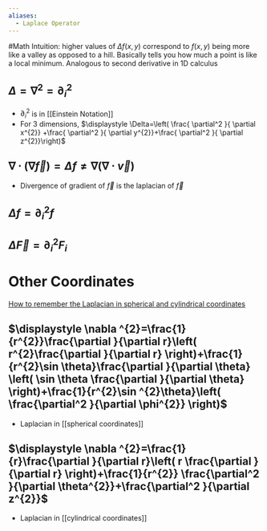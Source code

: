 ```yaml
---
aliases:
  - Laplace Operator
---
```

#Math 
Intuition: higher values of $\displaystyle \Delta f(x,y)$ correspond to $\displaystyle f(x,y)$ being more like a valley as opposed to a hill. Basically tells you how much a point is like a local minimum. Analogous to second derivative in 1D calculus
## $\displaystyle \Delta=\nabla ^{2}=\partial_{i}^{2}$
* $\displaystyle \partial_{i}^{2}$ is in [[Einstein Notation]]
* For 3 dimensions, $\displaystyle \Delta=\left( \frac{ \partial^2 }{ \partial x^{2}} +\frac{ \partial^2 }{ \partial y^{2}}+\frac{ \partial^2 }{ \partial z^{2}}\right)$
## $\displaystyle \nabla\cdot(\nabla \vec{f})=\Delta f \neq \nabla(\nabla\cdot \vec{v})$
* Divergence of gradient of $\displaystyle \vec{f}$ is the laplacian of $\displaystyle \vec{f}$
## $\displaystyle \Delta f=\partial ^{2}_{i}f$
## $\displaystyle \Delta \vec{F}=\partial_{i}^{2}F_{i}$
# Other Coordinates
[How to remember the Laplacian in spherical and cylindrical coordinates](https://www.youtube.com/watch?v=hMkVR3ngPNI)
## $\displaystyle \nabla ^{2}=\frac{1}{r^{2}}\frac{\partial  }{\partial r}\left( r^{2}\frac{\partial  }{\partial r}  \right)+\frac{1}{r^{2}\sin \theta}\frac{\partial  }{\partial \theta} \left( \sin \theta \frac{\partial  }{\partial \theta}  \right)+\frac{1}{r^{2}\sin ^{2}\theta}\left( \frac{\partial^2 }{\partial \phi^{2}}  \right)$
* Laplacian in [[spherical coordinates]]
## $\displaystyle \nabla ^{2}=\frac{1}{r}\frac{\partial  }{\partial r}\left( r \frac{\partial }{\partial r} \right)+\frac{1}{r^{2}} \frac{\partial^2 }{\partial \theta^{2}}+\frac{\partial^2 }{\partial z^{2}}$
* Laplacian in [[cylindrical coordinates]]